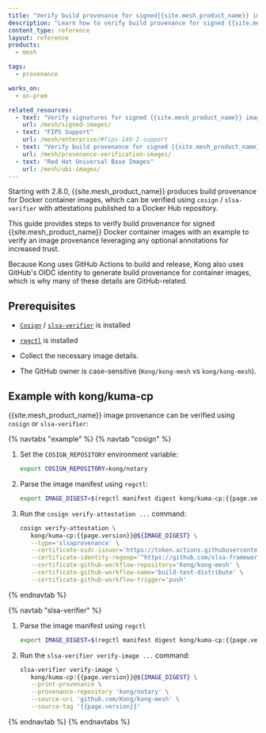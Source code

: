 ```yaml
---
title: "Verify build provenance for signed{{site.mesh_product_name}} images"
description: "Learn how to verify build provenance for signed {{site.mesh_product_name}} Docker container images using Cosign or slsa-verifier."
content_type: reference
layout: reference
products:
  - mesh

tags:
  - provenance

works_on:
  - on-prem

related_resources:
  - text: "Verify signatures for signed {{site.mesh_product_name}} images"
    url: /mesh/signed-images/
  - text: "FIPS Support"
    url: /mesh/enterprise/#fips-140-2-support
  - text: "Verify build provenance for signed {{site.mesh_product_name}}Binaries"
    url: /mesh/provenance-verification-images/
  - text: "Red Hat Universal Base Images"
    url: /mesh/ubi-images/
---
```


Starting with 2.8.0, {{site.mesh_product_name}} produces build provenance for Docker container images, which can be verified using `cosign` / `slsa-verifier` with attestations published to a Docker Hub repository.

This guide provides steps to verify build provenance for signed {{site.mesh_product_name}} Docker container images with an example to verify an image provenance leveraging any optional annotations for increased trust.

Because Kong uses GitHub Actions to build and release, Kong also uses GitHub's OIDC identity to generate build provenance for container images, which is why many of these details are GitHub-related.

## Prerequisites

* [`Cosign`](https://docs.sigstore.dev/system_config/installation/) / [`slsa-verifier`](https://github.com/slsa-framework/slsa-verifier?tab=readme-ov-file#installation) is installed

* [`regctl`](https://github.com/regclient/regclient/blob/main/docs/install.md) is installed

* Collect the necessary image details.

* The GitHub owner is case-sensitive (`Kong/kong-mesh` vs `kong/kong-mesh`).

## Example with kong/kuma-cp

{{site.mesh_product_name}} image provenance can be verified using `cosign` or `slsa-verifier`:

{% navtabs "example" %}
{% navtab "cosign" %}

1. Set the `COSIGN_REPOSITORY` environment variable:

   ```sh
   export COSIGN_REPOSITORY=kong/notary
   ```

2. Parse the image manifest using `regctl`:

   ```sh
   export IMAGE_DIGEST=$(regctl manifest digest kong/kuma-cp:{{page.version}})
   ```

3. Run the `cosign verify-attestation ...` command:

   ```sh
   cosign verify-attestation \
      kong/kuma-cp:{{page.version}}@${IMAGE_DIGEST} \
      --type='slsaprovenance' \
      --certificate-oidc-issuer='https://token.actions.githubusercontent.com' \
      --certificate-identity-regexp='^https://github.com/slsa-framework/slsa-github-generator/.github/workflows/generator_container_slsa3.yml@refs/tags/v[0-9]+.[0-9]+.[0-9]+$' \
      --certificate-github-workflow-repository='Kong/kong-mesh' \
      --certificate-github-workflow-name='build-test-distribute' \
      --certificate-github-workflow-trigger='push'
   ```

{% endnavtab %}

{% navtab "slsa-verifier" %}

1. Parse the image manifest using `regctl`

   ```sh
   export IMAGE_DIGEST=$(regctl manifest digest kong/kuma-cp:{{page.version}})
   ```

2. Run the `slsa-verifier verify-image ...` command:

   ```sh
   slsa-verifier verify-image \
      kong/kuma-cp:{{page.version}}@${IMAGE_DIGEST} \
      --print-provenance \
      --provenance-repository 'kong/notary' \
      --source-uri 'github.com/Kong/kong-mesh' \
      --source-tag '{{page.version}}'
   ```

{% endnavtab %}
{% endnavtabs %}